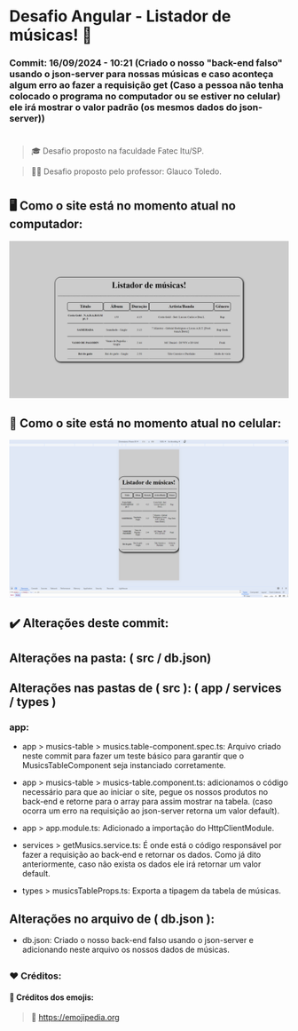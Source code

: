 # Desafio Angular - Listador de músicas! 🌟

### Commit: 16/09/2024 - 10:21 (Criado o nosso "back-end falso" usando o json-server para nossas músicas e caso aconteça algum erro ao fazer a requisição get (Caso a pessoa não tenha colocado o programa no computador ou se estiver no celular) ele irá mostrar o valor padrão (os mesmos dados do json-server))

#

> 🎓 Desafio proposto na faculdade Fatec Itu/SP.

> 👨‍🏫 Desafio proposto pelo professor: Glauco Toledo. 

# 

## 🖥️ Como o site está no momento atual no computador:
!['Site atual no computador'](src/assets/musicTablePhoto-PC.png)
## 📱 Como o site está no momento atual no celular:
!['Site atual no celular'](src/assets/musicTablePhoto-Mobile.png)

## ✔️ Alterações deste commit:

## Alterações na pasta: ( src / db.json)

## Alterações nas pastas de ( src ): ( app / services / types )

### app:
- app > musics-table > musics.table-component.spec.ts: Arquivo criado neste commit para fazer um teste básico para garantir que o MusicsTableComponent seja instanciado corretamente.

- app > musics-table > musics-table.component.ts: adicionamos o código necessário para que ao iniciar o site, pegue os nossos produtos no back-end e retorne para o array para assim mostrar na tabela. (caso ocorra um erro na requisição ao json-server retorna um valor default).

- app > app.module.ts: Adicionado a importação do HttpClientModule.

- services > getMusics.service.ts: É onde está o código responsável por fazer a requisição ao back-end e retornar os dados. Como já dito anteriormente, caso não exista os dados ele irá retornar um valor default.

- types > musicsTableProps.ts: Exporta a tipagem da tabela de músicas.

## Alterações no arquivo de ( db.json ):
- db.json: Criado o nosso back-end falso usando o json-server e adicionando neste arquivo os nossos dados de músicas.

##

### ❤️ Créditos:

#### 🎉 Créditos dos emojis:
> 🔗 <a href="https://emojipedia.org" target="_blank">https://emojipedia.org</a>